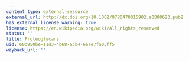 ```yaml
---
content_type: external-resource
external_url: http://dx.doi.org/10.1002/9780470015902.a0000623.pub2
has_external_license_warning: true
license: https://en.wikipedia.org/wiki/All_rights_reserved
status: ''
title: Proteoglycans
uid: 60d950be-11d3-4b68-acb4-6aae7fa03ff5
wayback_url: ''
---
```

